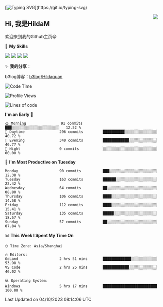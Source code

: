 [![Typing SVG](https://readme-typing-svg.herokuapp.com?size=50&duration=5000&color=8C43EA&vCenter=true&width=2000&height=70&lines=开拓视野,+冲破艰险,+洞悉所有,+贴近生活,+寻找真爱,+感受彼此;这就是人生的目的.)](https://git.io/typing-svg)

<a href="#">
  <img align="right" src="https://github-readme-stats.vercel.app/api?username=HildaM&count_private=true&show_icons=true&bg_color=15,f2f7fd,E0EAFC" />
</a>

## Hi, 我是HildaM

欢迎来到我的Github主页😀

🌟 **My Skills**  

![](https://img.shields.io/badge/-Python-3776AB?style=flat-square&logo=Python&logoColor=fff)
![](https://img.shields.io/badge/-Java-F7DF1E?style=flat-square&logo=Java&logoColor=fff)
![](https://img.shields.io/badge/-Linux-000000?style=flat-square&logo=Linux&logoColor=fff)
![](https://img.shields.io/badge/-Golang-000000?style=flat-square&logo=Golang&logoColor=fff)


✨ **我的分享**：

b3log博客：[b3log/Hildaquan](https://ld246.com/member/Hildaquan/articles)




<!--START_SECTION:waka-->
![Code Time](http://img.shields.io/badge/Code%20Time-112%20hrs%2058%20mins-blue)

![Profile Views](http://img.shields.io/badge/Profile%20Views-0-blue)

![Lines of code](https://img.shields.io/badge/From%20Hello%20World%20I%27ve%20Written-754.2%20thousand%20lines%20of%20code-blue)

**I'm an Early 🐤** 

```text
🌞 Morning                91 commits          ███░░░░░░░░░░░░░░░░░░░░░░   12.52 % 
🌆 Daytime                296 commits         ██████████░░░░░░░░░░░░░░░   40.72 % 
🌃 Evening                340 commits         ████████████░░░░░░░░░░░░░   46.77 % 
🌙 Night                  0 commits           ░░░░░░░░░░░░░░░░░░░░░░░░░   00.00 % 
```
📅 **I'm Most Productive on Tuesday** 

```text
Monday                   90 commits          ███░░░░░░░░░░░░░░░░░░░░░░   12.38 % 
Tuesday                  163 commits         ██████░░░░░░░░░░░░░░░░░░░   22.42 % 
Wednesday                64 commits          ██░░░░░░░░░░░░░░░░░░░░░░░   08.80 % 
Thursday                 106 commits         ████░░░░░░░░░░░░░░░░░░░░░   14.58 % 
Friday                   112 commits         ████░░░░░░░░░░░░░░░░░░░░░   15.41 % 
Saturday                 135 commits         █████░░░░░░░░░░░░░░░░░░░░   18.57 % 
Sunday                   57 commits          ██░░░░░░░░░░░░░░░░░░░░░░░   07.84 % 
```


📊 **This Week I Spent My Time On** 

```text
🕑︎ Time Zone: Asia/Shanghai

🔥 Editors: 
GoLand                   2 hrs 51 mins       █████████████░░░░░░░░░░░░   53.98 % 
VS Code                  2 hrs 26 mins       ████████████░░░░░░░░░░░░░   46.02 % 

💻 Operating System: 
Windows                  5 hrs 17 mins       █████████████████████████   100.00 % 
```


 Last Updated on 04/10/2023 08:14:06 UTC
<!--END_SECTION:waka-->
